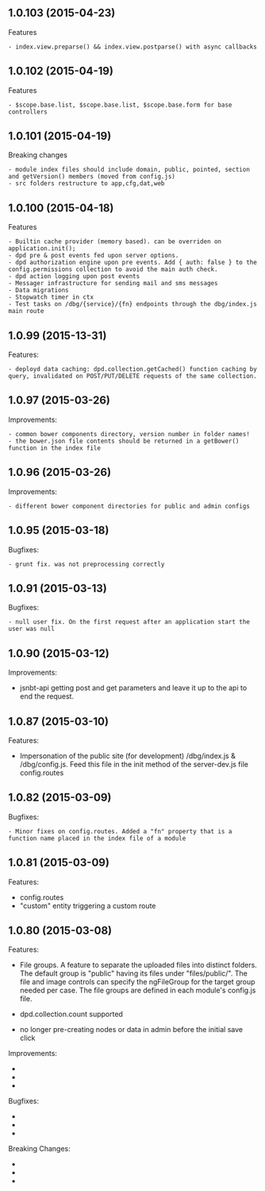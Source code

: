 ## 1.0.103 (2015-04-23)

Features

	- index.view.preparse() && index.view.postparse() with async callbacks

## 1.0.102 (2015-04-19)

Features

	- $scope.base.list, $scope.base.list, $scope.base.form for base controllers

## 1.0.101 (2015-04-19)

Breaking changes

	- module index files should include domain, public, pointed, section and getVersion() members (moved from config.js)
	- src folders restructure to app,cfg,dat,web

## 1.0.100 (2015-04-18)

Features

	- Builtin cache provider (memory based). can be overriden on application.init();
	- dpd pre & post events fed upon server options. 
	- dpd authorization engine upon pre events. Add { auth: false } to the config.permissions collection to avoid the main auth check.
	- dpd action logging upon post events
	- Messager infrastructure for sending mail and sms messages
	- Data migrations
	- Stopwatch timer in ctx
	- Test tasks on /dbg/{service}/{fn} endpoints through the dbg/index.js main route

## 1.0.99 (2015-13-31)

Features:

	- deployd data caching: dpd.collection.getCached() function caching by query, invalidated on POST/PUT/DELETE requests of the same collection.

## 1.0.97 (2015-03-26)

Improvements:
	
	- common bower components directory, version number in folder names!
	- the bower.json file contents should be returned in a getBower() function in the index file

## 1.0.96 (2015-03-26)

Improvements:
	
	- different bower component directories for public and admin configs

## 1.0.95 (2015-03-18)

Bugfixes:
	
	- grunt fix. was not preprocessing correctly

## 1.0.91 (2015-03-13)

Bugfixes:
	
	- null user fix. On the first request after an application start the user was null

## 1.0.90 (2015-03-12)

Improvements:

  - jsnbt-api getting post and get parameters and leave it up to the api to end the request.
	


## 1.0.87 (2015-03-10)

Features:

  - Impersonation of the public site (for development)
	/dbg/index.js & /dbg/config.js. 
	Feed this file in the init method of the server-dev.js file config.routes



## 1.0.82 (2015-03-09)

Bugfixes:

	- Minor fixes on config.routes. Added a "fn" property that is a function name placed in the index file of a module



## 1.0.81 (2015-03-09)

Features:

  - config.routes
  - "custom" entity triggering a custom route



## 1.0.80 (2015-03-08)

Features:

  - File groups. 
	A feature to separate the uploaded files into distinct folders. 
	The default group is "public" having its files under "files/public/". 
	The file and image controls can specify the ngFileGroup for the target group needed per case.
	The file groups are defined in each module's config.js file.

  - dpd.collection.count supported

  - no longer pre-creating nodes or data in admin before the initial save click

 Improvements:

  - 
  - 
  - 

Bugfixes:

  - 
  - 
  - 

Breaking Changes:

  - 
  - 
  - 